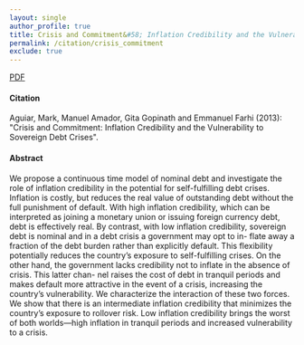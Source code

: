 ```yaml
---
layout: single 
author_profile: true 
title: Crisis and Commitment&#58; Inflation Credibility and the Vulnerability to Sovereign Debt Crises 
permalink: /citation/crisis_commitment
exclude: true
---
```


[PDF](https://markaguiar.github.io/files/crises.pdf)
#### Citation

Aguiar, Mark, Manuel Amador, Gita Gopinath and Emmanuel Farhi (2013): "Crisis and Commitment: Inflation Credibility and the Vulnerability to Sovereign Debt Crises".

#### Abstract

We propose a continuous time model of nominal debt and investigate the role of inflation credibility in the potential for self-fulfilling debt crises. Inflation is costly, but reduces the real value of outstanding debt without the full punishment of default. With high inflation credibility, which can be interpreted as joining a monetary union or issuing foreign currency debt, debt is effectively real. By contrast, with low inflation credibility, sovereign debt is nominal and in a debt crisis a government may opt to in- flate away a fraction of the debt burden rather than explicitly default. This flexibility potentially reduces the country’s exposure to self-fulfilling crises. On the other hand, the government lacks credibility not to inflate in the absence of crisis. This latter chan- nel raises the cost of debt in tranquil periods and makes default more attractive in the event of a crisis, increasing the country’s vulnerability. We characterize the interaction of these two forces. We show that there is an intermediate inflation credibility that minimizes the country’s exposure to rollover risk. Low inflation credibility brings the worst of both worlds—high inflation in tranquil periods and increased vulnerability to a crisis.